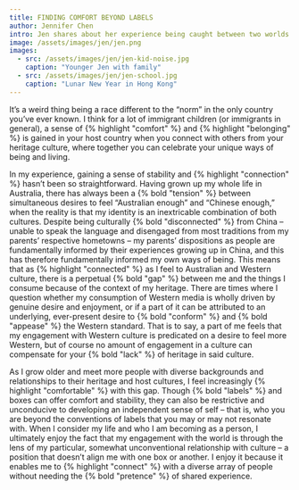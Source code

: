 ```yaml
---
title: FINDING COMFORT BEYOND LABELS
author: Jennifer Chen
intro: Jen shares about her experience being caught between two worlds of never feeling “enough” and how she managed to be at peace with her sense of self.
image: /assets/images/jen/jen.png
images:
  - src: /assets/images/jen/jen-kid-noise.jpg
    caption: "Younger Jen with family"
  - src: /assets/images/jen/jen-school.jpg
    caption: "Lunar New Year in Hong Kong"
---
```


It’s a weird thing being a race different to the “norm” in the only country you’ve ever known. I think for a lot of immigrant children (or immigrants in general), a sense of {% highlight "comfort" %} and {% highlight "belonging" %} is gained in your host country when you connect with others from your heritage culture, where together you can celebrate your unique ways of being and living.

In my experience, gaining a sense of stability and {% highlight "connection" %} hasn’t been so straightforward. Having grown up my whole life in Australia, there has always been a {% bold "tension" %} between simultaneous desires to feel “Australian enough” and “Chinese enough,” when the reality is that my identity is an inextricable combination of both cultures. Despite being culturally {% bold "disconnected" %} from China – unable to speak the language and disengaged from most traditions from my parents’ respective hometowns – my parents’ dispositions as people are fundamentally informed by their experiences growing up in China, and this has therefore fundamentally informed my own ways of being. This means that as {% highlight "connected" %} as I feel to Australian and Western culture, there is a perpetual {% bold "gap" %} between me and the things I consume because of the context of my heritage. There are times where I question whether my consumption of Western media is wholly driven by genuine desire and enjoyment, or if a part of it can be attributed to an underlying, ever-present desire to {% bold "conform" %} and {% bold "appease" %} the Western standard. That is to say, a part of me feels that my engagement with Western culture is predicated on a desire to feel more Western, but of course no amount of engagement in a culture can compensate for your {% bold "lack" %} of heritage in said culture.

As I grow older and meet more people with diverse backgrounds and relationships to their heritage and host cultures, I feel increasingly {% highlight "comfortable" %} with this gap. Though {% bold "labels" %} and boxes can offer comfort and stability, they can also be restrictive and unconducive to developing an independent sense of self – that is, who you are beyond the conventions of labels that you may or may not resonate with. When I consider my life and who I am becoming as a person, I ultimately enjoy the fact that my engagement with the world is through the lens of my particular, somewhat unconventional relationship with culture – a position that doesn’t align me with one box or another. I enjoy it because it enables me to {% highlight "connect" %} with a diverse array of people without needing the {% bold "pretence" %} of shared experience.
